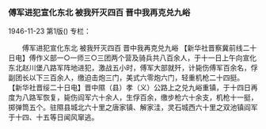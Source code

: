 ### 傅军进犯宣化东北  被我歼灭四百  晋中我再克兑九峪

1946-11-23
第1版()
专栏：

　　傅军进犯宣化东北
    被我歼灭四百
    晋中我再克兑九峪
    【新华社晋察冀前线二十日电】傅作义部一○一师三○三团两个营及骑兵共八百余人，于十一日上午向宣化东北赵川堡八路军阵地进犯，激战五小时，傅军大部就歼，计毙伤傅军百余名，俘副团长以下三百余人，缴迫击炮三门，美式六零炮六门，轻重机枪二十四挺。
    【新华社晋绥二十日电】晋中隰（县）孝（义）公路上之兑九峪重镇，于十四日再度为八路军恢复，毙伤阎军六十余人，生俘百余，缴步枪六十余支，机枪十一挺，掷弹筒五个。驻隰县城北六十里之唐家镇、解家洼，灵石城西六十里之双池镇阎军于十四、十五等日闻风窜逃。

